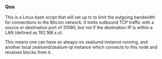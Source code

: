 ### Qos ###

This is a Linux bash script that will set up tc to limit the outgoing bandwidth for connections to the Bitcoin network. It limits outbound TCP traffic with a source or destination port of 31090, but not if the destination IP is within a LAN (defined as 192.168.x.x).

This means one can have an always-on zealiumd instance running, and another local zealiumd/zealium-qt instance which connects to this node and receives blocks from it.
